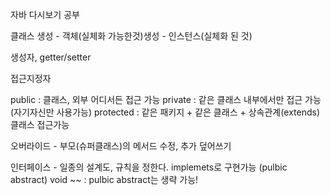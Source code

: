 자바 다시보기 공부

클래스 생성 - 객체(실체화 가능한것)생성 - 인스턴스(실체화 된 것)

생성자, getter/setter

접근지정자

public : 클래스, 외부 어디서든 접근 가능
private : 같은 클래스 내부에서만 접근 가능 (자기자신만 사용가능)
protected : 같은 패키지 + 같은 클래스 + 상속관계(extends) 클래스 접근가능

오버라이드 - 부모(슈퍼클래스)의 메서드 수정, 추가 덮어쓰기

인터페이스 - 일종의 설계도, 규칙을 정한다. implemets로 구현가능 (pulbic abstract) void ~~ : pulbic abstract는 생략 가능!

